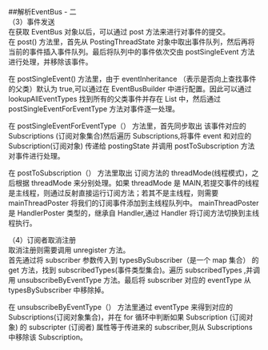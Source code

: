 ##解析EventBus - 二   
（3）事件发送  
在获取 EventBus 对象以后，可以通过 post 方法来进行对事件的提交。  
在 post() 方法里，首先从 PostingThreadState 对象中取出事件队列，然后再将当前的事件插入事件队列。最后将队列中的事件依次交由 postSingleEvent 方法进行处理，并移除该事件。  
  
在 postSingleEvent() 方法里，由于 eventInheritance （表示是否向上查找事件的父类）默认为 true,可以通过在 EventBusBuilder 中进行配置。因此可以通过 lookupAllEventTypes 找到所有的父类事件并存在 List 中，然后通过 postSingleEventForEventType 方法对事件逐一处理。   
  
在 postSingleEventForEventType（） 方法里，首先同步取出 该事件对应的 Subscriptions (订阅对象集合)然后遍历 Subscriptions,将事件 event 和对应的 Subscription(订阅对象) 传递给 postingState 并调用 postToSubscription 方法对事件进行处理。  
  
在 postToSubscription（） 方法里取出 订阅方法的 threadMode(线程模式)，之后根据 threadMode 来分别处理。如果 threadMode 是 MAIN,若提交事件的线程是主线程，则通过反射直接运行订阅方法；若其不是主线程，则需要 mainThreadPoster 将我们的订阅事件添加到主线程队列中。 mainThreadPoster 是 HandlerPoster 类型的，继承自 Handler,通过 Handler 将订阅方法切换到主线程执行。  
  
（4）订阅者取消注册  
取消注册则需要调用 unregister 方法。  
首先通过将 subscriber 参数传入到 typesBySubscriber（是一个 map 集合） 的 get 方法，找到 subscribedTypes(事件类型集合)。遍历 subscribedTypes ,并调用 unsubscribeByEventType 方法。最后将 subscriber 对应的 eventType 从 typesBySubscriber 中移除掉。  
  
在 unsubscribeByEventType（） 方法里通过 eventType 来得到对应的 Subscriptions(订阅对象集合)，并在 for 循环中判断如果 Subscription (订阅对象) 的 subscripter (订阅者) 属性等于传进来的 subscriber,则从 Subscriptions 中移除该 Subscription。 